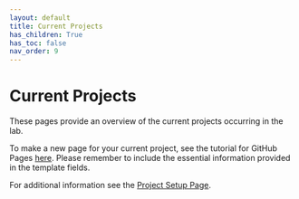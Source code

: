 ```yaml
---
layout: default
title: Current Projects
has_children: True
has_toc: false
nav_order: 9
---
```



# Current Projects

These pages provide an overview of the current projects occurring in the lab.    

To make a new page for your current project, see the tutorial for GitHub Pages [here](https://pennlinc.github.io/docs/Contributing/project-documentation/). Please remember to include the essential information provided in the template fields.

For additional information see the [Project Setup Page](https://pennlinc.github.io/docs/LabHome/ProjectSetup/).  



